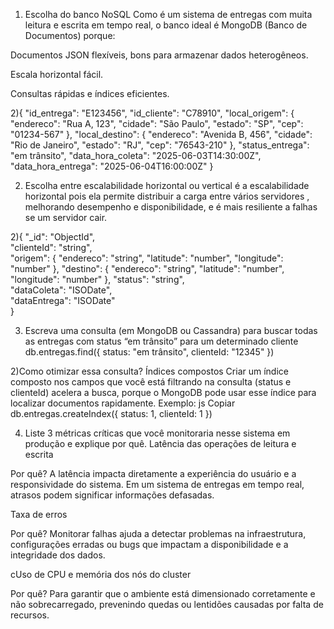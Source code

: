 1. Escolha do banco NoSQL
Como é um sistema de entregas com muita leitura e escrita em tempo real, o banco ideal é MongoDB (Banco de Documentos) porque:

Documentos JSON flexíveis, bons para armazenar dados heterogêneos.

Escala horizontal fácil.

Consultas rápidas e índices eficientes.

2){
  "id_entrega": "E123456",
  "id_cliente": "C78910",
  "local_origem": {
    "endereco": "Rua A, 123",
    "cidade": "São Paulo",
    "estado": "SP",
    "cep": "01234-567"
  },
  "local_destino": {
    "endereco": "Avenida B, 456",
    "cidade": "Rio de Janeiro",
    "estado": "RJ",
    "cep": "76543-210"
  },
  "status_entrega": "em trânsito",
  "data_hora_coleta": "2025-06-03T14:30:00Z",
  "data_hora_entrega": "2025-06-04T16:00:00Z"
}



2.  Escolha entre escalabilidade horizontal ou vertical
é a escalabilidade horizontal pois ela permite distribuir a carga entre vários servidores , melhorando desempenho e disponibilidade, e é mais  resiliente a falhas se um servidor cair.

2){
  "_id": "ObjectId",                
  "clienteId": "string",           
  "origem": {
    "endereco": "string",
    "latitude": "number",
    "longitude": "number"
  },
  "destino": {
    "endereco": "string",
    "latitude": "number",
    "longitude": "number"
  },
  "status": "string",             
  "dataColeta": "ISODate",        
  "dataEntrega": "ISODate"        
}



3. Escreva uma consulta (em MongoDB ou Cassandra) para buscar todas as entregas com status “em trânsito” para um determinado cliente
db.entregas.find({
  status: "em trânsito",
  clienteId: "12345"
})

2)Como otimizar essa consulta?
 Índices compostos
Criar um índice composto nos campos que você está filtrando na consulta (status e clienteId) acelera a busca, porque o MongoDB pode usar esse índice para localizar documentos rapidamente.
Exemplo:
js
Copiar
db.entregas.createIndex({ status: 1, clienteId: 1 })



4.  Liste 3 métricas críticas que você monitoraria nesse sistema em produção e explique por quê.
Latência das operações de leitura e escrita

Por quê? A latência impacta diretamente a experiência do usuário e a responsividade do sistema. Em um sistema de entregas em tempo real, atrasos podem significar informações defasadas.

 Taxa de erros 

Por quê? Monitorar falhas ajuda a detectar problemas na infraestrutura, configurações erradas ou bugs que impactam a disponibilidade e a integridade dos dados.

cUso de CPU e memória dos nós do cluster

Por quê? Para garantir que o ambiente está dimensionado corretamente e não sobrecarregado, prevenindo quedas ou lentidões causadas por falta de recursos.

